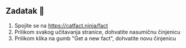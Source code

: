 ## Zadatak 📝

1. Spojite se na https://catfact.ninja/fact
2. Prilikom svakog učitavanja stranice, dohvatite nasumičnu činjenicu
3. Prilikom klika na gumb "Get a new fact", dohvatite novu činjenicu

